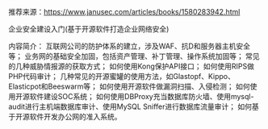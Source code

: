 


推荐来源：https://www.janusec.com/articles/books/1580283942.html

企业安全建设入门(基于开源软件打造企业网络安全) 

内容简介：
互联网公司的防护体系的建立，涉及WAF、抗D和服务器主机安全等；
业务网的基础安全加固，包括资产管理、补丁管理、操作系统加固等；
常见的几种威胁情报源的获取方式；
如何使用Kong保护API接口；
如何使用RIPS做PHP代码审计；
几种常见的开源蜜罐的使用方法，如Glastopf、Kippo、Elasticpot和Beeswarm等；
如何使用开源软件做漏洞扫描、入侵检测；
如何使用开源软件建设SOC系统；
如何使用DBProxy充当数据库防火墙、使用mysql-audit进行主机端数据库审计、使用MySQL Sniffer进行数据库流量审计；
如何基于开源软件开发办公网的准入系统。




